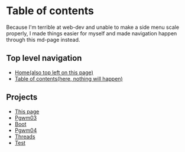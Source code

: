 # Table of contents

Because I'm terrible at web-dev and unable to make a side menu scale properly,
I made things easier for myself and made navigation happen through this md-page instead.

## Top level navigation

- [Home(also top left on this page)](/)
- [Table of contents(here, nothing will happen)](/table-of-contents)

## Projects

- [This page](/meta)
- [Pgwm03](/pgwm03)
- [Boot](/boot)
- [Pgwm04](/pgwm04)
- [Threads](/threads)
- [Test](/test)